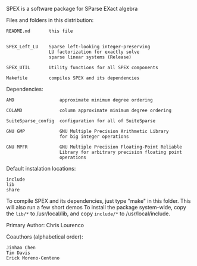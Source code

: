 SPEX is a software package for SParse EXact algebra

Files and folders in this distribution:

    README.md       this file
    
                    
    SPEX_Left_LU    Sparse left-looking integer-preserving
                    LU factorization for exactly solve 
                    sparse linear systems (Release)
   
    SPEX_UTIL       Utility functions for all SPEX components
    
    Makefile        compiles SPEX and its dependencies

Dependencies:

    AMD                 approximate minimum degree ordering
    
    COLAMD              column approximate minimum degree ordering
    
    SuiteSparse_config  configuration for all of SuiteSparse
    
    GNU GMP             GNU Multiple Precision Arithmetic Library 
                        for big integer operations
    
    GNU MPFR            GNU Multiple Precision Floating-Point Reliable
                        Library for arbitrary precision floating point
                        operations

Default instalation locations:

    include
    lib
    share
    
To compile SPEX and its dependencies, just type "make" in this folder.
This will also run a few short demos
To install the package system-wide, copy the `lib/*` to /usr/local/lib,
and copy `include/*` to /usr/local/include.

Primary Author: Chris Lourenco

Coauthors (alphabetical order):

    Jinhao Chen
    Tim Davis    
    Erick Moreno-Centeno


